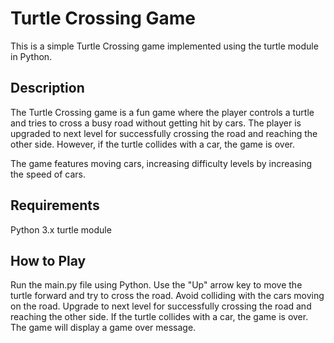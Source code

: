 # Turtle Crossing Game

This is a simple Turtle Crossing game implemented using the turtle module in Python.

## Description

The Turtle Crossing game is a fun game where the player controls a turtle and tries to cross a busy road without getting hit by cars. The player is upgraded to next level for successfully crossing the road and reaching the other side. However, if the turtle collides with a car, the game is over.

The game features moving cars, increasing difficulty levels by increasing the speed of cars.

## Requirements

Python 3.x
turtle module

## How to Play

Run the main.py file using Python.
Use the "Up" arrow key to move the turtle forward and try to cross the road.
Avoid colliding with the cars moving on the road.
Upgrade to next level for successfully crossing the road and reaching the other side.
If the turtle collides with a car, the game is over.
The game will display a game over message.
